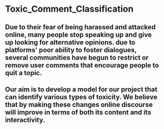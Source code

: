 # Toxic_Comment_Classification

## Due to their fear of being harassed and attacked online, many people stop speaking up and give up looking for alternative opinions. due to platforms' poor ability to foster dialogues, several communities have begun to restrict or remove user comments that encourage people to quit a topic.

## Our aim is to develop a model for our project that can identify various types of toxicity. We believe that by making these changes online discourse will improve in terms of both its content and its interactivity.
